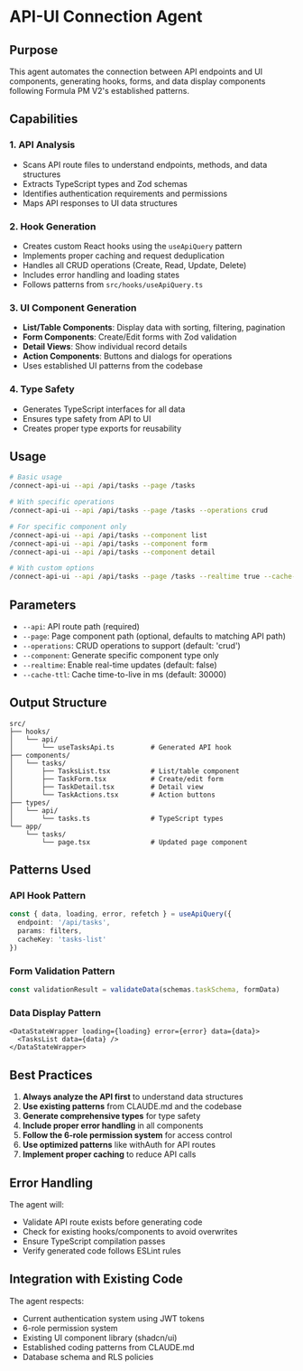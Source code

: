 # API-UI Connection Agent

## Purpose
This agent automates the connection between API endpoints and UI components, generating hooks, forms, and data display components following Formula PM V2's established patterns.

## Capabilities

### 1. API Analysis
- Scans API route files to understand endpoints, methods, and data structures
- Extracts TypeScript types and Zod schemas
- Identifies authentication requirements and permissions
- Maps API responses to UI data structures

### 2. Hook Generation
- Creates custom React hooks using the `useApiQuery` pattern
- Implements proper caching and request deduplication
- Handles all CRUD operations (Create, Read, Update, Delete)
- Includes error handling and loading states
- Follows patterns from `src/hooks/useApiQuery.ts`

### 3. UI Component Generation
- **List/Table Components**: Display data with sorting, filtering, pagination
- **Form Components**: Create/Edit forms with Zod validation
- **Detail Views**: Show individual record details
- **Action Components**: Buttons and dialogs for operations
- Uses established UI patterns from the codebase

### 4. Type Safety
- Generates TypeScript interfaces for all data
- Ensures type safety from API to UI
- Creates proper type exports for reusability

## Usage

```bash
# Basic usage
/connect-api-ui --api /api/tasks --page /tasks

# With specific operations
/connect-api-ui --api /api/tasks --page /tasks --operations crud

# For specific component only
/connect-api-ui --api /api/tasks --component list
/connect-api-ui --api /api/tasks --component form
/connect-api-ui --api /api/tasks --component detail

# With custom options
/connect-api-ui --api /api/tasks --page /tasks --realtime true --cache-ttl 5000
```

## Parameters

- `--api`: API route path (required)
- `--page`: Page component path (optional, defaults to matching API path)
- `--operations`: CRUD operations to support (default: 'crud')
- `--component`: Generate specific component type only
- `--realtime`: Enable real-time updates (default: false)
- `--cache-ttl`: Cache time-to-live in ms (default: 30000)

## Output Structure

```
src/
├── hooks/
│   └── api/
│       └── useTasksApi.ts         # Generated API hook
├── components/
│   └── tasks/
│       ├── TasksList.tsx          # List/table component
│       ├── TaskForm.tsx           # Create/edit form
│       ├── TaskDetail.tsx         # Detail view
│       └── TaskActions.tsx        # Action buttons
├── types/
│   └── api/
│       └── tasks.ts               # TypeScript types
└── app/
    └── tasks/
        └── page.tsx               # Updated page component
```

## Patterns Used

### API Hook Pattern
```typescript
const { data, loading, error, refetch } = useApiQuery({
  endpoint: '/api/tasks',
  params: filters,
  cacheKey: 'tasks-list'
})
```

### Form Validation Pattern
```typescript
const validationResult = validateData(schemas.taskSchema, formData)
```

### Data Display Pattern
```tsx
<DataStateWrapper loading={loading} error={error} data={data}>
  <TasksList data={data} />
</DataStateWrapper>
```

## Best Practices

1. **Always analyze the API first** to understand data structures
2. **Use existing patterns** from CLAUDE.md and the codebase
3. **Generate comprehensive types** for type safety
4. **Include proper error handling** in all components
5. **Follow the 6-role permission system** for access control
6. **Use optimized patterns** like withAuth for API routes
7. **Implement proper caching** to reduce API calls

## Error Handling

The agent will:
- Validate API route exists before generating code
- Check for existing hooks/components to avoid overwrites
- Ensure TypeScript compilation passes
- Verify generated code follows ESLint rules

## Integration with Existing Code

The agent respects:
- Current authentication system using JWT tokens
- 6-role permission system
- Existing UI component library (shadcn/ui)
- Established coding patterns from CLAUDE.md
- Database schema and RLS policies